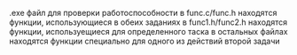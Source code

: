 .exe файл для проверки работоспособности
в func.c/func.h находятся функции, использующиеся в обеих заданиях
в func1.h/func2.h находятся функции, используещиеся для определенного таска
в остальных файлах находятся функции специально для одного из действий второй задачи
